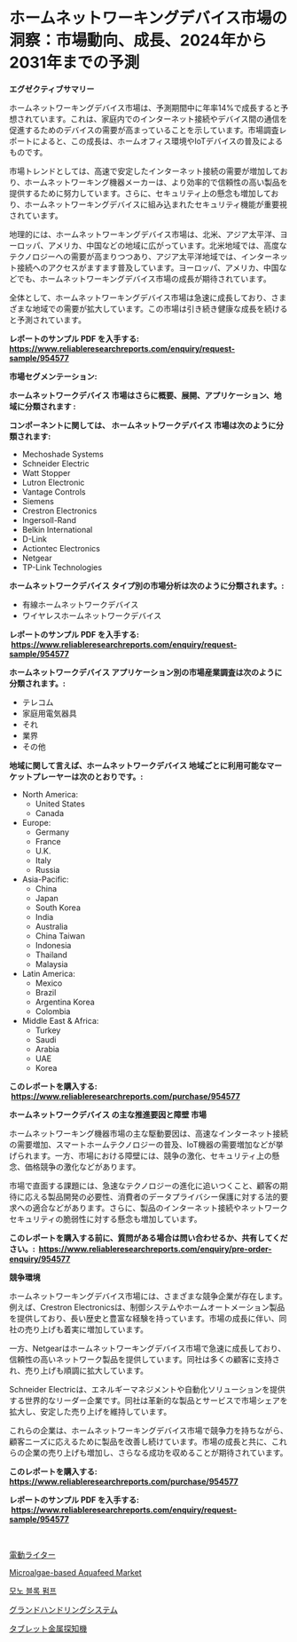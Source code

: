 <p><h1>ホームネットワーキングデバイス市場の洞察：市場動向、成長、2024年から2031年までの予測</h1></p><p><strong>エグゼクティブサマリー</strong></p>
<p><p>ホームネットワーキングデバイス市場は、予測期間中に年率14%で成長すると予想されています。これは、家庭内でのインターネット接続やデバイス間の通信を促進するためのデバイスの需要が高まっていることを示しています。市場調査レポートによると、この成長は、ホームオフィス環境やIoTデバイスの普及によるものです。</p><p>市場トレンドとしては、高速で安定したインターネット接続の需要が増加しており、ホームネットワーキング機器メーカーは、より効率的で信頼性の高い製品を提供するために努力しています。さらに、セキュリティ上の懸念も増加しており、ホームネットワーキングデバイスに組み込まれたセキュリティ機能が重要視されています。</p><p>地理的には、ホームネットワーキングデバイス市場は、北米、アジア太平洋、ヨーロッパ、アメリカ、中国などの地域に広がっています。北米地域では、高度なテクノロジーへの需要が高まりつつあり、アジア太平洋地域では、インターネット接続へのアクセスがますます普及しています。ヨーロッパ、アメリカ、中国などでも、ホームネットワーキングデバイス市場の成長が期待されています。</p><p>全体として、ホームネットワーキングデバイス市場は急速に成長しており、さまざまな地域での需要が拡大しています。この市場は引き続き健康な成長を続けると予測されています。</p></p>
<p><strong>レポートのサンプル PDF を入手する: <a href="https://www.reliableresearchreports.com/enquiry/request-sample/954577">https://www.reliableresearchreports.com/enquiry/request-sample/954577</a></strong></p>
<p><strong>市場セグメンテーション:</strong></p>
<p><strong> ホームネットワークデバイス 市場はさらに概要、展開、アプリケーション、地域に分類されます :</strong></p>
<p><strong>コンポーネントに関しては、 ホームネットワークデバイス 市場は次のように分類されます: &nbsp;</strong></p>
<p><ul><li>Mechoshade Systems</li><li>Schneider Electric</li><li>Watt Stopper</li><li>Lutron Electronic</li><li>Vantage Controls</li><li>Siemens</li><li>Crestron Electronics</li><li>Ingersoll-Rand</li><li>Belkin International</li><li>D-Link</li><li>Actiontec Electronics</li><li>Netgear</li><li>TP-Link Technologies</li></ul></p>
<p><strong> ホームネットワークデバイス タイプ別の市場分析は次のように分類されます。:</strong></p>
<p><ul><li>有線ホームネットワークデバイス</li><li>ワイヤレスホームネットワークデバイス</li></ul></p>
<p><strong>レポートのサンプル PDF を入手する: &nbsp;<a href="https://www.reliableresearchreports.com/enquiry/request-sample/954577">https://www.reliableresearchreports.com/enquiry/request-sample/954577</a></strong></p>
<p><strong> ホームネットワークデバイス アプリケーション別の市場産業調査は次のように分類されます。:</strong></p>
<p><ul><li>テレコム</li><li>家庭用電気器具</li><li>それ</li><li>業界</li><li>その他</li></ul></p>
<p><strong>地域に関して言えば、ホームネットワークデバイス 地域ごとに利用可能なマーケットプレーヤーは次のとおりです。:</strong></p>
<p><ul>
    <li>
        North America:
        <ul>
            <li>United States</li>
            <li>Canada</li>
        </ul>
    </li>
    <li>
        Europe:
        <ul>
            <li>Germany</li>
            <li>France</li>
            <li>U.K.</li>
            <li>Italy</li>
            <li>Russia</li>
        </ul>
    </li>
    <li>
        Asia-Pacific:
        <ul>
            <li>China</li>
            <li>Japan</li>
            <li>South Korea</li>
            <li>India</li>
            <li>Australia</li>
            <li>China Taiwan</li>
            <li>Indonesia</li>
            <li>Thailand</li>
            <li>Malaysia</li>
        </ul>
    </li>
    <li>
        Latin America:
        <ul>
            <li>Mexico</li>
            <li>Brazil</li>
            <li>Argentina Korea</li>
            <li>Colombia</li>
        </ul>
    </li>
    <li>
        Middle East & Africa:
        <ul>
            <li>Turkey</li>
            <li>Saudi</li>
            <li>Arabia</li>
            <li>UAE</li>
            <li>Korea</li>
        </ul>
    </li>
    </ul></p>
<p><strong>このレポートを購入する: &nbsp;<a href="https://www.reliableresearchreports.com/purchase/954577">https://www.reliableresearchreports.com/purchase/954577</a></strong></p>
<p><strong>ホームネットワークデバイス の主な推進要因と障壁 市場</strong></p>
<p><p>ホームネットワーキング機器市場の主な駆動要因は、高速なインターネット接続の需要増加、スマートホームテクノロジーの普及、IoT機器の需要増加などが挙げられます。一方、市場における障壁には、競争の激化、セキュリティ上の懸念、価格競争の激化などがあります。</p><p>市場で直面する課題には、急速なテクノロジーの進化に追いつくこと、顧客の期待に応える製品開発の必要性、消費者のデータプライバシー保護に対する法的要求への適合などがあります。さらに、製品のインターネット接続やネットワークセキュリティの脆弱性に対する懸念も増加しています。</p></p>
<p><strong>このレポートを購入する前に、質問がある場合は問い合わせるか、共有してください。:&nbsp; <a href="https://www.reliableresearchreports.com/enquiry/pre-order-enquiry/954577">https://www.reliableresearchreports.com/enquiry/pre-order-enquiry/954577</a></strong></p>
<p><strong>競争環境</strong></p>
<p><p>ホームネットワーキングデバイス市場には、さまざまな競争企業が存在します。例えば、Crestron Electronicsは、制御システムやホームオートメーション製品を提供しており、長い歴史と豊富な経験を持っています。市場の成長に伴い、同社の売り上げも着実に増加しています。</p><p>一方、Netgearはホームネットワーキングデバイス市場で急速に成長しており、信頼性の高いネットワーク製品を提供しています。同社は多くの顧客に支持され、売り上げも順調に拡大しています。</p><p>Schneider Electricは、エネルギーマネジメントや自動化ソリューションを提供する世界的なリーダー企業です。同社は革新的な製品とサービスで市場シェアを拡大し、安定した売り上げを維持しています。</p><p>これらの企業は、ホームネットワーキングデバイス市場で競争力を持ちながら、顧客ニーズに応えるために製品を改善し続けています。市場の成長と共に、これらの企業の売り上げも増加し、さらなる成功を収めることが期待されています。</p></p>
<p><strong>このレポートを購入する: &nbsp; <a href="https://www.reliableresearchreports.com/purchase/954577">https://www.reliableresearchreports.com/purchase/954577</a></strong></p>
<p><strong>レポートのサンプル PDF を入手する: &nbsp;<a href="https://www.reliableresearchreports.com/enquiry/request-sample/954577">https://www.reliableresearchreports.com/enquiry/request-sample/954577</a></strong><strong></strong></p>
<p>&nbsp;</p>
<p><p><a href="https://medium.com/@deborahclarke2008/%E9%9B%BB%E5%8B%95%E3%83%A9%E3%82%A4%E3%82%BF%E3%83%BC%E5%B8%82%E5%A0%B4%E3%81%AE%E5%88%86%E6%9E%90%E3%81%A82024%E5%B9%B4%E3%81%8B%E3%82%892031%E5%B9%B4%E3%81%BE%E3%81%A7%E3%81%AE%E6%9C%9F%E9%96%93%E3%81%AE%E4%BA%88%E6%B8%AC%E3%82%B5%E3%82%A4%E3%82%BA-329585c21ebb">電動ライター</a></p><p><a href="https://issuu.com/reportprime-2/docs/microalgae-based-aquafeed-market-size-2030.pptx">Microalgae-based Aquafeed Market</a></p><p><a href="https://medium.com/@loretadervishi2013/%EB%AA%A8%EB%85%B8%EB%B8%94%EB%A1%9D-%ED%8E%8C%ED%94%84-%EC%8B%9C%EC%9E%A5-%EC%8B%9C%EC%9E%A5-cagr-%EC%8B%9C%EC%9E%A5-%EB%8F%99%ED%96%A5-%EB%B0%8F-%EC%84%B1%EC%9E%A5-%EC%A0%84%EB%9E%B5%EC%97%90-%EB%8C%80%ED%95%9C-%ED%86%B5%EC%B0%B0%EB%A0%A5-614fd257a9be">모노 블록 펌프</a></p><p><a href="https://github.com/mohamedbakry57/Market-Research-Report-List-2/blob/main/6880017185219.md">グランドハンドリングシステム</a></p><p><a href="https://medium.com/@reyeshowell655/%E3%82%BF%E3%83%96%E3%83%AC%E3%83%83%E3%83%88%E9%87%91%E5%B1%9E%E6%8E%A2%E7%9F%A5%E6%A9%9F%E5%B8%82%E5%A0%B4-%E5%B8%82%E5%A0%B4cagr-%E5%B8%82%E5%A0%B4%E3%83%88%E3%83%AC%E3%83%B3%E3%83%89-%E6%88%90%E9%95%B7%E6%88%A6%E7%95%A5%E3%81%AB%E3%81%A4%E3%81%84%E3%81%A6%E3%81%AE%E6%B4%9E%E5%AF%9F-dd6d7715819f">タブレット金属探知機</a></p></p>